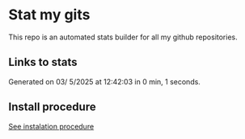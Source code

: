 # Stat my gits

This repo is an automated stats builder for all my github repositories.

## Links to stats


Generated on 03/ 5/2025 at 12:42:03 in 0 min, 1 seconds.

## Install procedure

[See instalation procedure](./src/install.md)
